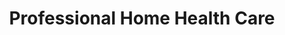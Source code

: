---
title: "Professional Home Health Care"
url: /dearborn/professional-home-health-care/
shop: medical supply
---